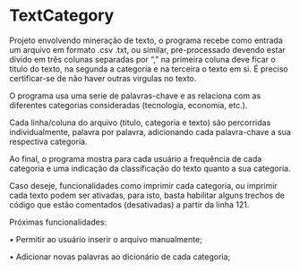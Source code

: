 # TextCategory

Projeto envolvendo mineração de texto, o programa recebe como entrada um arquivo em formato .csv .txt, ou similar, pre-processado devendo estar divido em três colunas separadas por “,” na primeira coluna deve ficar o titulo do texto, na segunda a categoria e na terceira o texto em si. É preciso certificar-se de não haver outras virgulas no texto.

O programa usa uma serie de palavras-chave e as relaciona com as diferentes categorias consideradas (tecnologia, economia, etc.).

Cada linha/coluna do arquivo (titulo, categoria e texto) são percorridas individualmente, palavra por palavra, adicionando cada palavra-chave a sua respectiva categoria.

Ao final, o programa mostra para cada usuário a frequência de cada categoria e uma indicação da classificação do texto quanto a sua categoria.

Caso deseje, funcionalidades como imprimir cada categoria, ou imprimir cada texto podem ser ativadas, para isto, basta habilitar alguns trechos de código que estão comentados (desativadas) a partir da linha 121.

Próximas funcionalidades:

•	Permitir ao usuário inserir o arquivo manualmente;

•	Adicionar novas palavras ao dicionário de cada categoria;